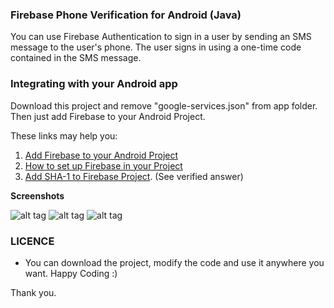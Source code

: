 ### Firebase Phone Verification for Android (Java)

You can use Firebase Authentication to sign in a user by sending an SMS message to the user's phone. The user signs in using a one-time code contained in the SMS message.

### Integrating with your Android app

Download this project and remove "google-services.json" from app folder. Then just add Firebase to your Android Project.

These links may help you:
1. [Add Firebase to your Android Project](https://firebase.google.com/docs/android/setup)
2. [How to set up Firebase in your Project](http://mobiledevhub.com/2018/01/14/android-how-to-set-up-firebase-in-your-project/)
3. [Add SHA-1 to Firebase Project](URL_to_wiki). (See verified answer)

__Screenshots__

![alt tag](https://user-images.githubusercontent.com/13184472/46892506-739b4180-ce8f-11e8-8c27-0afe3e5882f2.png) ![alt tag](https://user-images.githubusercontent.com/13184472/46892507-7433d800-ce8f-11e8-83e5-a64b95f699d5.png) ![alt tag](https://user-images.githubusercontent.com/13184472/46892509-7433d800-ce8f-11e8-91e9-da75d19a9a97.png)

### LICENCE

* You can download the project, modify the code and use it anywhere you want. Happy Coding :)

Thank you.
